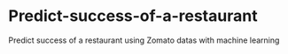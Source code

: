 # Predict-success-of-a-restaurant
Predict success of a restaurant using Zomato datas with machine learning
